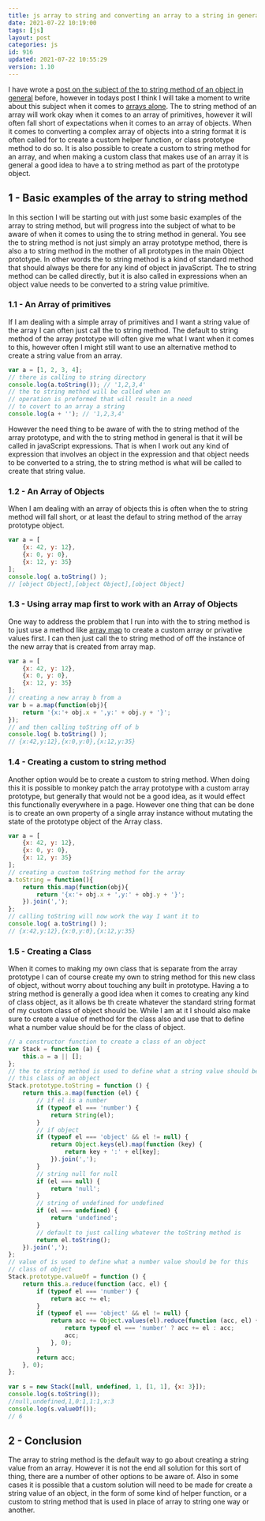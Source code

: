 ```yaml
---
title: js array to string and converting an array to a string in general
date: 2021-07-22 10:19:00
tags: [js]
layout: post
categories: js
id: 916
updated: 2021-07-22 10:55:29
version: 1.10
---
```


I have wrote a [post on the subject of the to string method of an object in general](/2020/07/14/js-to-string/) before, however in todays post I think I will take a moment to write about this subject when it comes to [arrays alone](https://developer.mozilla.org/en-US/docs/Web/JavaScript/Reference/Global_Objects/Array/toString). The to string method of an array will work okay when it comes to an array of primitives, however it will often fall short of expectations when it comes to an array of objects. When it comes to converting a complex array of objects into a string format it is often called for to create a custom helper function, or class prototype method to do so. It is also possible to create a custom to string method for an array, and when making a custom class that makes use of an array it is general a good idea to have a to string method as part of the prototype object.

<!-- more -->

## 1 - Basic examples of the array to string method

In this section I will be starting out with just some basic examples of the array to string method, but will progress into the subject of what to be aware of when it comes to using the to string method in general. You see the to string method is not just simply an array prototype method, there is also a to string method in the mother of all prototypes in the main Object prototype. In other words the to string method is a kind of standard method that should always be there for any kind of object in javaScript. The to string method can be called directly, but it is also called in expressions when an object value needs to be converted to a string value primitive.

### 1.1 - An Array of primitives

If I am dealing with a simple array of primitives and I want a string value of the array I can often just call the to string method. The default to string method of the array prototype will often give me what I want when it comes to this, however often I might still want to use an alternative method to create a string value from an array.

```js
var a = [1, 2, 3, 4];
// there is calling to string directory
console.log(a.toString()); // '1,2,3,4'
// the to string method will be called when an
// operation is preformed that will result in a need
// to covert to an array a string
console.log(a + ''); // '1,2,3,4'
```

However the need thing to be aware of with the to string method of the array prototype, and with the to string method in general is that it will be called in javaScript expressions. That is when I work out any kind of expression that involves an object in the expression and that object needs to be converted to a string, the to string method is what will be called to create that string value.

### 1.2 - An Array of Objects

When I am dealing with an array of objects this is often when the to string method will fall short, or at least the defaul to string method of the array prototype object.

```js
var a = [
    {x: 42, y: 12},
    {x: 0, y: 0},
    {x: 12, y: 35}
];
console.log( a.toString() );
// [object Object],[object Object],[object Object]
```

### 1.3 - Using array map first to work with an Array of Objects

One way to address the problem that I run into with the to string method is to just use a method like [array map](/2020/06/16/js-array-map/) to create a custom array or privative values first. I can then just call the to string method of off the instance of the new array that is created from array map.

```js
var a = [
    {x: 42, y: 12},
    {x: 0, y: 0},
    {x: 12, y: 35}
];
// creating a new array b from a
var b = a.map(function(obj){
    return '{x:'+ obj.x + ',y:' + obj.y + '}';
});
// and then calling toString off of b
console.log( b.toString() );
// {x:42,y:12},{x:0,y:0},{x:12,y:35}
```

### 1.4 - Creating a custom to string method

Another option would be to create a custom to string method. When doing this it is possible to monkey patch the array prototype with a custom array prototype, but generally that would not be a good idea, as it would effect this functionally everywhere in a page. However one thing that can be done is to create an own property of a single array instance without mutating the state of the prototype object of the Array class.

```js
var a = [
    {x: 42, y: 12},
    {x: 0, y: 0},
    {x: 12, y: 35}
];
// creating a custom toString method for the array
a.toString = function(){
    return this.map(function(obj){
        return '{x:'+ obj.x + ',y:' + obj.y + '}';
    }).join(',');
};
// calling toString will now work the way I want it to
console.log( a.toString() );
// {x:42,y:12},{x:0,y:0},{x:12,y:35}
```

### 1.5 - Creating a Class

When it comes to making my own class that is separate from the array prototype I can of course create my own to string method for this new class of object, without worry about touching any built in prototype. Having a to string method is generally a good idea when it comes to creating any kind of class object, as it allows be th create whatever the standard string format of my custom class of object should be. While I am at it I should also make sure to create a value of method for the class also and use that to define what a number value should be for the class of object.

```js
// a constructor function to create a class of an object
var Stack = function (a) {
    this.a = a || [];
};
// the to string method is used to define what a string value should be for
// this class of an object
Stack.prototype.toString = function () {
    return this.a.map(function (el) {
        // if el is a number
        if (typeof el === 'number') {
            return String(el);
        }
        // if object
        if (typeof el === 'object' && el != null) {
            return Object.keys(el).map(function (key) {
                return key + ':' + el[key];
            }).join(',');
        }
        // string null for null
        if (el === null) {
            return 'null';
        }
        // string of undefined for undefined
        if (el === undefined) {
            return 'undefined';
        }
        // default to just calling whatever the toString method is
        return el.toString();
    }).join(',');
};
// value of is used to define what a number value should be for this
// class of object
Stack.prototype.valueOf = function () {
    return this.a.reduce(function (acc, el) {
        if (typeof el === 'number') {
            return acc += el;
        }
        if (typeof el === 'object' && el != null) {
            return acc += Object.values(el).reduce(function (acc, el) {
                return typeof el === 'number' ? acc += el : acc;
                acc;
            }, 0);
        }
        return acc;
    }, 0);
};
 
var s = new Stack([null, undefined, 1, [1, 1], {x: 3}]);
console.log(s.toString());
//null,undefined,1,0:1,1:1,x:3
console.log(s.valueOf());
// 6
```

## 2 - Conclusion

The array to string method is the default way to go about creating a string value from an array. However it is not the end all solution for this sort of thing, there are a number of other options to be aware of. Also in some cases it is possible that a custom solution will need to be made for create a string value of an object, in the form of some kind of helper function, or a custom to string method that is used in place of array to string one way or another.
